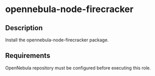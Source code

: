 # opennebula-node-firecracker

## Description

Install the opennebula-node-firecracker package.

## Requirements

OpenNebula repository must be configured before executing this role.

